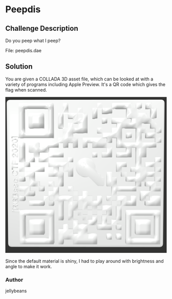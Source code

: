# Peepdis
## Challenge Description
Do you peep what I peep?

File: peepdis.dae

## Solution
You are given a COLLADA 3D asset file, which can be looked at with a variety of programs including Apple Preview. It's a QR code which gives the flag when scanned. 

![figure 1](figure_1.png)

Since the default material is shiny, I had to play around with brightness and angle to make it work.

### Author
jellybeans